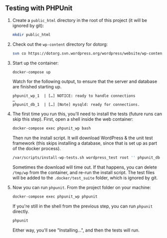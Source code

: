 ## Testing with PHPUnit

1. Create a `public_html` directory in the root of this project (it will be ignored by git):
    ```bash
    mkdir public_html
    ```
1. Check out the `wp-content` directory for dotorg:
    ```bash
    svn co https://dotorg.svn.wordpress.org/wordpress/website/wp-content public_html/wp-content
   ```
1. Start up the container:
    ```bash
    docker-compose up
    ```

    Watch for the following output, to ensure that the server and database are finished starting up.
    ```
    phpunit_wp_1  | […] NOTICE: ready to handle connections
    …
    phpunit_db_1  | […] [Note] mysqld: ready for connections.
    ```
1. The first time you run this, you'll need to install the tests (future runs can skip this step). First, open a shell inside the web container:
    ```bash
    docker-compose exec phpunit_wp bash
    ```

    Then run the install script. It will download WordPress & the unit test framework (this skips installing a database, since that is set up as part of the docker process).
    ```bash
    /var/scripts/install-wp-tests.sh wordpress_test root '' phpunit_db latest true
    ```

    Sometimes the download will time out. If that happens, you can delete `/tmp/wp` from the container, and re-run the install script. The test files will be added to the `.docker/test_suite` folder, which is ignored by git.
1. Now you can run `phpunit`. From the project folder on your machine:
    ```bash
    docker-compose exec phpunit_wp phpunit
    ```

    If you're still in the shell from the previous step, you can run `phpunit` directly.
    ```bash
    phpunit
    ```

    Either way, you'll see "Installing...", and then the tests will run.
